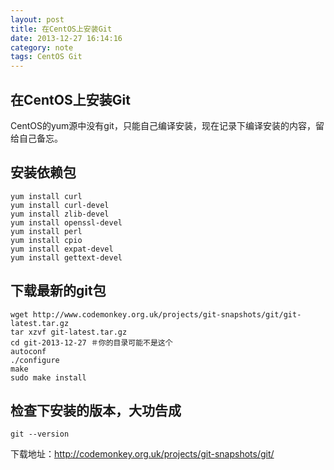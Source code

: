 ```yaml
---
layout: post
title: 在CentOS上安装Git
date: 2013-12-27 16:14:16
category: note
tags: CentOS Git
---
```


## 在CentOS上安装Git

CentOS的yum源中没有git，只能自己编译安装，现在记录下编译安装的内容，留给自己备忘。

## 安装依赖包
    
    
    yum install curl
    yum install curl-devel
    yum install zlib-devel
    yum install openssl-devel
    yum install perl
    yum install cpio
    yum install expat-devel
    yum install gettext-devel
    

## 下载最新的git包
    
    
    wget http://www.codemonkey.org.uk/projects/git-snapshots/git/git-latest.tar.gz
    tar xzvf git-latest.tar.gz
    cd git-2013-12-27 ＃你的目录可能不是这个
    autoconf
    ./configure
    make
    sudo make install
    

## 检查下安装的版本，大功告成
    
    
    git --version
    

下载地址：<http://codemonkey.org.uk/projects/git-snapshots/git/>
